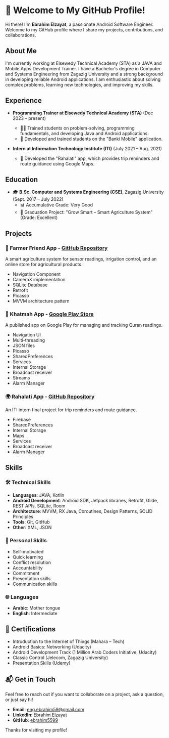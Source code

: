 # 👋 Welcome to My GitHub Profile!

Hi there! I'm **Ebrahim Elzayat**, a passionate Android Software Engineer. Welcome to my GitHub profile where I share my projects, contributions, and collaborations.

## About Me

I'm currently working at Elsewedy Technical Academy (STA) as a JAVA and Mobile Apps Development Trainer. I have a Bachelor's degree in Computer and Systems Engineering from Zagazig University and a strong background in developing reliable Android applications. I am enthusiastic about solving complex problems, learning new technologies, and improving my skills.

## Experience

- **Programming Trainer at Elsewedy Technical Academy (STA)** (Dec 2023 – present)
  - 👨‍🏫 Trained students on problem-solving, programming fundamentals, and developing Java and Android applications.
  - 📱 Developed and trained students on the "Banki Mobile" application.

- **Intern at Information Technology Institute (ITI)** (July 2021 – Aug. 2021)
  - 🚀 Developed the "Rahalati" app, which provides trip reminders and route guidance using Google Maps.

## Education

- 🎓 **B.Sc. Computer and Systems Engineering (CSE)**, Zagazig University (Sept. 2017 – July 2022)
  - 📊 Accumulative Grade: Very Good
  - 🌟 Graduation Project: "Grow Smart – Smart Agriculture System" (Grade: Excellent)

## Projects

### 🌾 Farmer Friend App - [GitHub Repository](https://github.com/ebrahim5599/Farmer-Friend)
A smart agriculture system for sensor readings, irrigation control, and an online store for agricultural products.
- Navigation Component
- CameraX implementation
- SQLite Database
- Retrofit
- Picasso
- MVVM architecture pattern


### 📖 Khatmah App - [Google Play Store](https://play.google.com/store/apps/details?id=com.islamic.khatmah)
A published app on Google Play for managing and tracking Quran readings.
- Navigation UI
- Multi-threading
- JSON files
- Picasso
- SharedPreferences
- Services
- Internal Storage
- Broadcast receiver
- Streams
- Alarm Manager


### 🌍 Rahalati App - [GitHub Repository](https://github.com/ebrahim5599/ITI-Final-Project)
An ITI intern final project for trip reminders and route guidance.
- Firebase
- SharedPreferences
- Internal Storage
- Maps
- Services
- Broadcast receiver
- Alarm Manager


## Skills

### 🛠️ Technical Skills
- **Languages**: JAVA, Kotlin
- **Android Development**: Android SDK, Jetpack libraries, Retrofit, Glide, REST APIs, SQLite, Room
- **Architecture**: MVVM, RX Java, Coroutines, Design Patterns, SOLID Principles
- **Tools**: Git, GitHub
- **Other**: XML, JSON

### 🌟 Personal Skills
- Self-motivated
- Quick learning
- Conflict resolution
- Accountability
- Commitment
- Presentation skills
- Communication skills

### 🌐 Languages
- **Arabic**: Mother tongue
- **English**: Intermediate

## 📜 Certifications
- Introduction to the Internet of Things (Mahara – Tech)
- Android Basics: Networking (Udacity)
- Android Development Track (1 Million Arab Coders Initiative, Udacity)
- Classic Control (Jelecom, Zagazig University)
- Presentation Skills (Udemy)

## 📬 Get in Touch

Feel free to reach out if you want to collaborate on a project, ask a question, or just say hi!

- **Email**: [eng.ebrahim59@gmail.com](mailto:eng.ebrahim59@gmail.com)
- **LinkedIn**: [Ebrahim Elzayat](https://www.linkedin.com/in/ebrahim-elzayat59/)
- **GitHub**: [ebrahim5599](https://github.com/ebrahim5599)

Thanks for visiting my profile!
